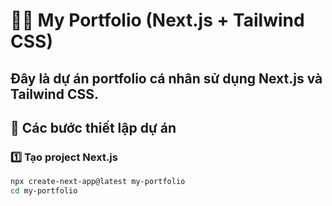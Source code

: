 # 🧑‍💻 My Portfolio (Next.js + Tailwind CSS)

Đây là dự án portfolio cá nhân sử dụng Next.js và Tailwind CSS.
---

## 🚀 Các bước thiết lập dự án

### 1️⃣ Tạo project Next.js

```bash
npx create-next-app@latest my-portfolio
cd my-portfolio
```
